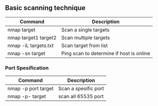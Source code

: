 <h2> Basic scanning technique</h2>

| Command          | Description                              |
|------------------|------------------------------------------|
| nmap target     | Scan a single targets |
| nmap target1 target2      | Scan multiple targets |
| nmap -iL targets.txt | Scan target from list |
| nmap -sn target | Ping scan to determine if host is online |

<h3>Port Spesification</h3>

| Command          | Description                              |
|------------------|------------------------------------------|
| nmap -p port target | Scan a spesific port |
| nmap -p- target | scan all 65535 port | 
